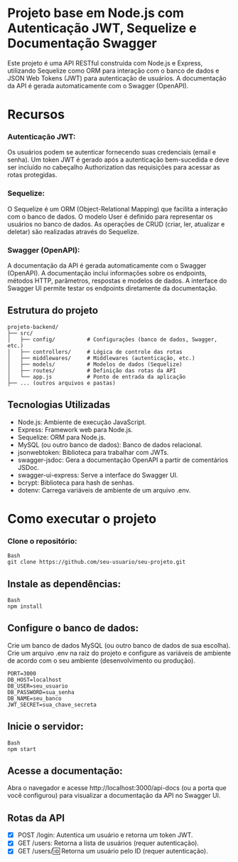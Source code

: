# Projeto base em Node.js com Autenticação JWT, Sequelize e Documentação Swagger
Este projeto é uma API RESTful construída com Node.js e Express, utilizando Sequelize como ORM para interação com o banco de dados e JSON Web Tokens (JWT) para autenticação de usuários. A documentação da API é gerada automaticamente com o Swagger (OpenAPI).

# Recursos
### Autenticação JWT:

Os usuários podem se autenticar fornecendo suas credenciais (email e senha).
Um token JWT é gerado após a autenticação bem-sucedida e deve ser incluído no cabeçalho Authorization das requisições para acessar as rotas protegidas.

### Sequelize:
O Sequelize é um ORM (Object-Relational Mapping) que facilita a interação com o banco de dados.
O modelo User é definido para representar os usuários no banco de dados.
As operações de CRUD (criar, ler, atualizar e deletar) são realizadas através do Sequelize.

### Swagger (OpenAPI):
A documentação da API é gerada automaticamente com o Swagger (OpenAPI).
A documentação inclui informações sobre os endpoints, métodos HTTP, parâmetros, respostas e modelos de dados.
A interface do Swagger UI permite testar os endpoints diretamente da documentação.

## Estrutura do projeto
```
projeto-backend/ 
├── src/
│   ├── config/          # Configurações (banco de dados, Swagger, etc.)
│   ├── controllers/     # Lógica de controle das rotas
│   ├── middlewares/     # Middlewares (autenticação, etc.)
│   ├── models/          # Modelos de dados (Sequelize)
│   ├── routes/          # Definição das rotas da API
│   └── app.js           # Ponto de entrada da aplicação
├── ... (outros arquivos e pastas)
```

## Tecnologias Utilizadas
- Node.js: Ambiente de execução JavaScript.
- Express: Framework web para Node.js.
- Sequelize: ORM para Node.js.
- MySQL (ou outro banco de dados): Banco de dados relacional.
- jsonwebtoken: Biblioteca para trabalhar com JWTs.
- swagger-jsdoc: Gera a documentação OpenAPI a partir de comentários JSDoc.
- swagger-ui-express: Serve a interface do Swagger UI.
- bcrypt: Biblioteca para hash de senhas.
- dotenv: Carrega variáveis de ambiente de um arquivo .env.

# Como executar o projeto
### Clone o repositório:
```
Bash
git clone https://github.com/seu-usuario/seu-projeto.git
```

## Instale as dependências:
```
Bash
npm install
```

## Configure o banco de dados:
Crie um banco de dados MySQL (ou outro banco de dados de sua escolha). 
Crie um arquivo .env na raiz do projeto e configure as variáveis de ambiente de acordo com o seu ambiente (desenvolvimento ou produção).
```
PORT=3000
DB_HOST=localhost
DB_USER=seu_usuario
DB_PASSWORD=sua_senha
DB_NAME=seu_banco
JWT_SECRET=sua_chave_secreta
```
## Inicie o servidor:
```
Bash
npm start
```

## Acesse a documentação:
Abra o navegador e acesse http://localhost:3000/api-docs (ou a porta que você configurou) para visualizar a documentação da API no Swagger UI.

## Rotas da API
- [x]  POST /login: Autentica um usuário e retorna um token JWT.
- [x]  GET /users: Retorna a lista de usuários (requer autenticação).
- [x]  GET /users/:id: Retorna um usuário pelo ID (requer autenticação).